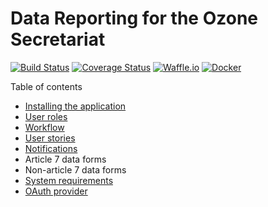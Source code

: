 # Data Reporting for the Ozone Secretariat

[![Build Status](https://travis-ci.org/eaudeweb/ozone.svg?branch=develop)](https://travis-ci.org/eaudeweb/ozone) [![Coverage Status](https://coveralls.io/repos/github/eaudeweb/ozone/badge.svg?branch=develop)](https://coveralls.io/github/eaudeweb/ozone?branch=develop)
[![Waffle.io](https://badge.waffle.io/eaudeweb/ozone.svg?columns=In%20Progress)](https://waffle.io/eaudeweb/ozone)
[![Docker]( https://dockerbuildbadges.quelltext.eu/status.svg?organization=eaudeweb&repository=ozone)](https://hub.docker.com/r/eaudeweb/ozone/builds)

Table of contents

* [Installing the application](doc/install.md)
* [User roles](doc/roles.md)
* [Workflow](doc/workflow.md)
* [User stories](doc/stories.md)
* [Notifications](doc/notifications.md)
* Article 7 data forms
* Non-article 7 data forms
* [System requirements](doc/system.md)
* [OAuth provider](doc/oauth.md)
